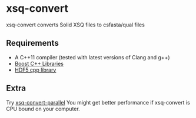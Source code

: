 xsq-convert
===========
xsq-convert converts Solid XSQ files to csfasta/qual files

Requirements
-------------
- A C++11 compiler (tested with latest versions of Clang and g++)
- [Boost C++ Libraries](www.boost.org)
- [HDF5 cpp library](http://www.hdfgroup.org/HDF5/doc/cpplus_RM/)

Extra
-------------
Try [xsq-convert-parallel](https://github.com/fplaza/xsq-convert-parallel)
You might get better performance if xsq-convert is CPU bound on your computer.

